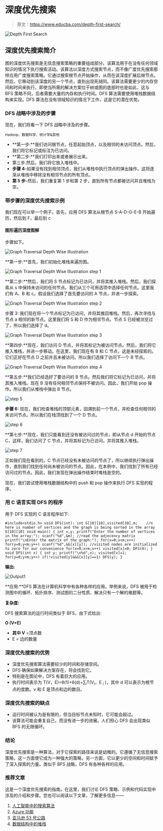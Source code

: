 # 深度优先搜索

> 原文：<https://www.educba.com/depth-first-search/>

![Depth First Search](img/443e953f501f129bbfb8eb40cd2ca0aa.png)



## 深度优先搜索简介

图的深度优先搜索是无信息搜索策略的重要组成部分。该算法用于在没有任何领域知识的情况下执行搜索活动。该算法以深度方式搜索节点，而不像广度优先搜索那样应用广度搜索策略。它通过搜索根节点开始操作，从而在该深度扩展后继节点。然后，它移动到该深度的另一个节点，直到出现死胡同。该算法需要更少的内存空间和时间来执行，即使当所需的解决方案位于树或图的底部时也是如此，这与 BFS 策略不同，后者需要大量的内存和执行时间。DFS 算法需要使用堆栈数据结构来实现。DFS 算法在没有领域知识的情况下工作，这是它的潜在优势。

### DFS 战略中涉及的步骤

现在，我们将看一下 DFS 战略中涉及的步骤。

<small>Hadoop、数据科学、统计学&其他</small>

*   **第一步:**我们访问根节点，任意起始顶点，以及相邻的未访问顶点。然后，我们将它标记或标注为已访问。
*   **第二步:**我们打印出来或者展示出来。
*   第三步:然后，我们将它放入堆栈中。
*   **步骤 4**–如果没有找到相邻顶点，我们从堆栈中执行顶点的弹出操作。这将逐渐从堆栈中移除没有相邻节点的所有顶点。
*   **第 5 步**–然后，我们重复第 1 步和第 2 步，直到所有节点都被访问并且堆栈为空。

### 带步骤的深度优先搜索示例

我们现在可以举一个例子。首先，应用 DFS 算法从根节点 S-A-D-G-E-B 开始遍历，然后到 F，最后到 c

#### 图形遍历深度图解

步骤如下。

![Graph Traversal Depth Wise Illustration](img/af23fbf2306352af0874f3f2eac6ff46.png)



**第一步:**首先，我们初始化堆栈来遍历图。

![Graph Traversal Depth Wise Illustration step 1](img/25259a179fd2c312a1db43788855e9d9.png)



**第二步:**然后，我们将 S 节点标记为已访问，并将其推入堆栈。然后，我们探索从 s 中保持未访问的任何节点。我们从三个可用选项中选择任何节点。这里我们有 A、B 和 c。假设我们选择了首先要访问的 A 节点，并进一步探索。

![Graph Traversal Depth Wise Illustration step 2](img/6b5ee53169fe593c8a45c55af5195b15.png)



步骤 3: 我们现在将一个节点标记为已访问，并将其推回堆栈。然后，再次寻找与节点 a 相邻的新节点。这里我们将 S 和 D 作为相邻节点。节点 S 已经被浏览过了，所以我们选择了 d。

![Graph Traversal Depth Wise Illustration step 3](img/ca6fccea992eee2018f80c1b4361f21d.png)



**第四步:**现在，我们访问 D 节点，并将其标记为被访问节点。然后，我们将它推入堆栈，并进一步移动。在这里，我们现在有 B 和 C 节点，这是未经探索的。它们正好在节点 D 之前并且未被访问。所以我们选择了访问下一个 B 节点。

![Graph Traversal Depth Wise Illustration step 4](img/7b9cae9a3d04c5aee11918e7899e7c9f.png)



**第五步:**我们已经选好了要访问的 B 节点。然后我们将它标记为已访问，并将其推入堆栈。现在 B 没有任何相邻节点保持不被访问。因此，我们开始 pop 操作。所以我们从堆栈中弹出 B 节点。

![step 5](img/1bf6352514b211fe3127752ca4d1428d.png)



**步骤 6:** 现在，我们检查堆栈的顶部元素，回溯到前一个节点，并检查任何相邻的未访问节点。所以我们在栈顶找到了一个 D 节点。

![step 6](img/ca8d4369d346a9fea7a9e24da952766d.png)



**第七步:**现在，我们只能看到还没有被访问过的节点，即从节点 d 开始的节点 C，这样，我们访问了 C 节点，并将其标记为已访问，并将其推入堆栈。

![step 7](img/3a8e85c0e2809ab9a2db47805e34366a.png)



正如我们现在看到的，C 节点已经没有未被访问的节点了，所以继续执行弹出操作，直到我们找到任何尚未被访问的节点。因此，在本例中，我们找到了所有已经访问过的节点。因此，我们发现在弹出操作结束时堆栈是空的。

现在，我们尝试使用堆栈数据结构中的 push 和 pop 操作来执行 DFS 实现的程序。

### 用 C 语言实现 DFS 的程序

用于 DFS 实现的 C 语言程序如下:

`#include<stdio.h>
void DFS(int);
int G[10][10],visited[10],m;    //n here is number of vertices and the graph is being sorted in the array G[10][10] void main()
{
int x,y;
printf("Enter the number of vertices in the array:");
scanf("%d",&m);
//read the adjecency matrix
printf("\nEnter the matrix of the graph:");
for(x=0;x<m;x++)
for(y=0;y<m;y++)
scanf("%d",&G[x][y]);
//visited nodes are initialized to zero for our convenience
for(x=0;x<m;x++)
visited[x]=0;
DFS(0);
}
void DFS(int x)
{
int y;
printf("\n%d",x);
visited[x]=1;
for(y=0;y<m;y++)
if(!visited[y]&&G[x][y]==1)
DFS(y);
}`

**输出:**

![Output1](img/c0da18a19834316c73ed12c8332ae619.png)



**应用:**DFS 算法在计算机科学中有各种各样的应用。举例来说，DFS 被用于检测图中的循环、拓扑排序、测试图的二分性质、解决只有一个解的难题等。

**复杂度:**

DFS 搜索算法的运行时间类似于 BFS，由下式给出:

**O (V+E)**

*   **其中 V** =顶点数
*   E = 边的数量

### 深度优先搜索的优势

*   深度优先搜索算法需要较少的时间和存储空间。
*   DFS 确保如果解决方案存在，将会找到它。
*   特别是在图论中，DFS 有着巨大的应用。
*   执行时间表示为 T(V，E)=θ(1)+θ(d)+∑<sub>I</sub>T(V<sub>I</sub>，E <sub>i</sub> )，其中 d 可以表示为根节点的度数。v 和 E 是顶点和边的数目。

### 深度优先搜索的缺点

*   运行时间被认为是有限的，但当目标节点未知时，它可能会超过。
*   该算法可能会重复自己，而没有进一步的进展。人们担心 DFS 会出现类似 BFS 的无限循环。

### 结论

深度优先搜索是一种算法，对于它探索的路径来说是幼稚的。它遵循了无信息搜索策略，这一方面使它成为一种强大的策略，另一方面，它以更少的空间和时间赋予了深入探索的力量。类似于 BFS 战略，DFS 有各种各样的应用。

### 推荐文章

这是一个深度优先搜索的指南。在这里，我们讨论 DFS 策略、示例和代码实现中涉及的介绍和步骤。您也可以阅读以下文章，了解更多信息——

1.  [人工智能中的搜索算法](https://www.educba.com/search-algorithms-in-ai/)
2.  [Azure 功能](https://www.educba.com/azure-functions/)
3.  [亚马逊 53 号公路](https://www.educba.com/amazon-route-53/)
4.  [数据结构中的堆栈](https://www.educba.com/stack-in-data-structure/)





